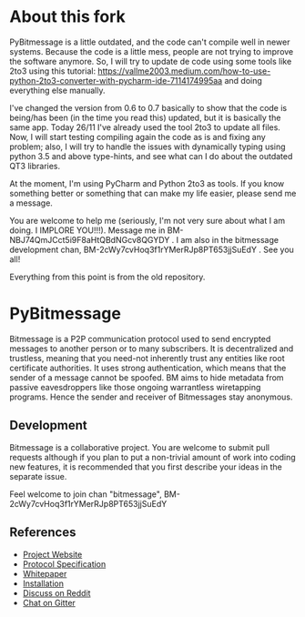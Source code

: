 About this fork
============

PyBitmessage is a little outdated, and the code can't compile well in newer systems. Because the code is a little mess, people are not trying to improve the software anymore. So, I will try to update de code using some tools like 2to3 using this tutorial: https://vallme2003.medium.com/how-to-use-python-2to3-converter-with-pycharm-ide-7114174995aa and doing everything else manually.

I've changed the version from 0.6 to 0.7 basically to show that the code is being/has been (in the time you read this) updated, but it is basically the same app. Today 26/11 I've already used the tool 2to3 to update all files. Now, I will start testing compiling again the code as is and fixing any problem; also, I will try to handle the issues with dynamically typing using python 3.5 and above type-hints, and see what can I do about the outdated QT3 libraries. 

At the moment, I'm using PyCharm and Python 2to3 as tools. If you know something better or something that can make my life easier, please send me a message.

You are welcome to help me (seriously, I'm not very sure about what I am doing. I IMPLORE YOU!!!). Message me in BM-NBJ74QmJCct5i9F8aHtQBdNGcv8QGYDY . I am also in the bitmessage development chan, BM-2cWy7cvHoq3f1rYMerRJp8PT653jjSuEdY . See you all!


Everything from this point is from the old repository.


PyBitmessage
============

Bitmessage is a P2P communication protocol used to send encrypted messages to
another person or to many subscribers. It is decentralized and trustless,
meaning that you need-not inherently trust any entities like root certificate
authorities. It uses strong authentication, which means that the sender of a
message cannot be spoofed. BM aims to hide metadata from passive eavesdroppers 
like those ongoing warrantless wiretapping programs. Hence the sender and receiver 
of Bitmessages stay anonymous.


Development
----------
Bitmessage is a collaborative project. You are welcome to submit pull requests 
although if you plan to put a non-trivial amount of work into coding new
features, it is recommended that you first describe your ideas in the
separate issue.

Feel welcome to join chan "bitmessage", BM-2cWy7cvHoq3f1rYMerRJp8PT653jjSuEdY

References
----------
* [Project Website](https://bitmessage.org)
* [Protocol Specification](https://bitmessage.org/wiki/Protocol_specification)
* [Whitepaper](https://bitmessage.org/bitmessage.pdf)
* [Installation](https://bitmessage.org/wiki/Compiling_instructions)
* [Discuss on Reddit](https://www.reddit.com/r/bitmessage)
* [Chat on Gitter](https://gitter.im/Bitmessage/PyBitmessage)

